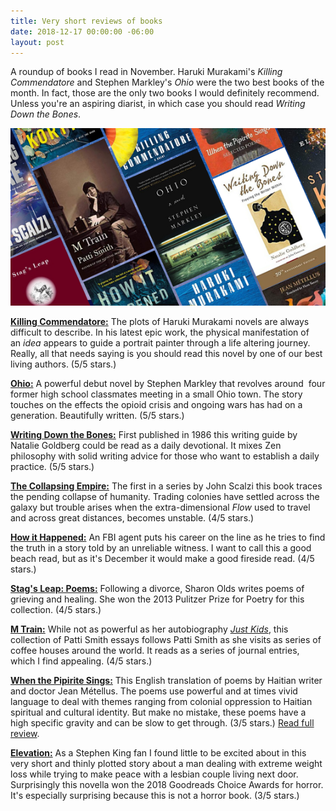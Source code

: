 ```yaml
---
title: Very short reviews of books
date: 2018-12-17 00:00:00 -06:00
layout: post
---
```


A roundup of books I read in November. Haruki Murakami's _Killing Commendatore_ and Stephen Markley's _Ohio_ were the two best books of the month. In fact, those are the only two books I would definitely recommend. Unless you're an aspiring diarist, in which case you should read _Writing Down the Bones_.

![](/assets/images/Untitled-design-31.png)

**[Killing Commendatore:](https://www.amazon.com/Killing-Commendatore-novel-Haruki-Murakami-ebook/dp/B079WM2HMV/ref=sr_1_1?ie=UTF8&qid=1544738065&sr=8-1&keywords=killing+commendatore)** The plots of Haruki Murakami novels are always difficult to describe. In his latest epic work, the physical manifestation of an _idea_ appears to guide a portrait painter through a life altering journey. Really, all that needs saying is you should read this novel by one of our best living authors. (5/5 stars.)

**[Ohio:](https://www.amazon.com/Ohio-Stephen-Markley-ebook/dp/B075RR69P6/ref=sr_1_1?ie=UTF8&qid=1544738281&sr=8-1&keywords=ohio)** A powerful debut novel by Stephen Markley that revolves around  four former high school classmates meeting in a small Ohio town. The story touches on the effects the opioid crisis and ongoing wars has had on a generation. Beautifully written. (5/5 stars.)

**[Writing Down the Bones:](https://www.goodreads.com/book/show/578518.Writing_Down_the_Bones)** First published in 1986 this writing guide by Natalie Goldberg could be read as a daily devotional. It mixes Zen philosophy with solid writing advice for those who want to establish a daily practice. (5/5 stars.)

**[The Collapsing Empire:](https://www.amazon.com/s/ref=nb_sb_noss_1?url=search-alias%3Daps&field-keywords=the+collapsing+empire)** The first in a series by John Scalzi this book traces the pending collapse of humanity. Trading colonies have settled across the galaxy but trouble arises when the extra-dimensional _Flow_ used to travel and across great distances, becomes unstable. (4/5 stars.)

[**How it Happened:**](https://www.amazon.com/How-Happened-Michael-Koryta-ebook/dp/B075CRZZRC/ref=sr_1_1?ie=UTF8&qid=1544803239&sr=8-1&keywords=how+it+happened) An FBI agent puts his career on the line as he tries to find the truth in a story told by an unreliable witness. I want to call this a good beach read, but as it's December it would make a good fireside read. (4/5 stars.)

**[Stag's Leap: Poems:](https://www.amazon.com/Stags-Leap-Poems-Sharon-Olds-ebook/dp/B007MGSYAS/ref=sr_1_1?ie=UTF8&qid=1544887763&sr=8-1&keywords=stag%27s+leap)** Following a divorce, Sharon Olds writes poems of grieving and healing. She won the 2013 Pulitzer Prize for Poetry for this collection. (4/5 stars.)

**[M Train:](https://www.amazon.com/Train-Folio-t-6438-French-ebook/dp/B0797G32KR/ref=sr_1_1?ie=UTF8&qid=1545057254&sr=8-1&keywords=m+train)** While not as powerful as her autobiography _[Just Kids](https://www.amazon.com/Just-Kids-Patti-Smith-ebook/dp/B003F1WM2K/ref=sr_1_2?ie=UTF8&qid=1545057254&sr=8-2&keywords=m+train)_, this collection of Patti Smith essays follows Patti Smith as she visits as series of coffee houses around the world. It reads as a series of journal entries, which I find appealing. (4/5 stars.)

**[When the Pipirite Sings:](https://www.amazon.com/When-Pipirite-Sings-Selected-Poems/dp/0810139782/ref=sr_1_1?ie=UTF8&qid=1545057449&sr=8-1&keywords=when+the+pipirite)** This English translation of poems by Haitian writer and doctor Jean Métellus. The poems use powerful and at times vivid language to deal with themes ranging from colonial oppression to Haitian spiritual and cultural identity. But make no mistake, these poems have a high specific gravity and can be slow to get through. (3/5 stars.) [Read full review](https://kenbooth.net/review-when-the-pipirite-sings/). 

**[Elevation:](https://www.amazon.com/Elevation-Stephen-King-ebook/dp/B07CMKXZ2J/ref=sr_1_3?ie=UTF8&qid=1545057699&sr=8-3&keywords=elevation)** As a Stephen King fan I found little to be excited about in this very short and thinly plotted story about a man dealing with extreme weight loss while trying to make peace with a lesbian couple living next door. Surprisingly this novella won the 2018 Goodreads Choice Awards for horror. It's especially surprising because this is not a horror book. (3/5 stars.)
